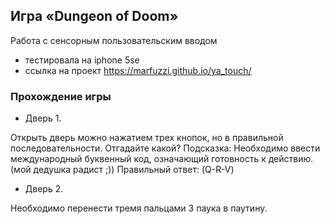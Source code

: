 ## Игра «Dungeon of Doom»

Работа с сенсорным пользовательским вводом

* тестировала на  iphone 5se
* ссылка на проект https://marfuzzi.github.io/ya_touch/

### Прохождение игры
* Дверь 1.

Открыть дверь можно нажатием трех кнопок, но в правильной последовательности. Отгадайте какой?
Подсказка: Необходимо ввести международный буквенный код, означающий готовность к действию. (мой дедушка радист ;))
Правильный ответ: (Q-R-V)

* Дверь 2.

Необходимо перенести тремя пальцами 3 паука в паутину.
